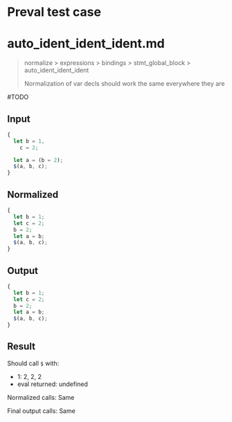 # Preval test case

# auto_ident_ident_ident.md

> normalize > expressions > bindings > stmt_global_block > auto_ident_ident_ident
>
> Normalization of var decls should work the same everywhere they are

#TODO

## Input

`````js filename=intro
{
  let b = 1,
    c = 2;

  let a = (b = 2);
  $(a, b, c);
}
`````

## Normalized

`````js filename=intro
{
  let b = 1;
  let c = 2;
  b = 2;
  let a = b;
  $(a, b, c);
}
`````

## Output

`````js filename=intro
{
  let b = 1;
  let c = 2;
  b = 2;
  let a = b;
  $(a, b, c);
}
`````

## Result

Should call `$` with:
 - 1: 2, 2, 2
 - eval returned: undefined

Normalized calls: Same

Final output calls: Same
